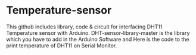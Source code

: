 # Temperature-sensor
This github includes library, code &amp; circuit for interfacing DHT11 Temperature sensor with Arduino. DHT-sensor-library-master is the library which you have to add in the Arduino Software and Here is the code to the print temperature of DHT11 on Serial Monitor.

